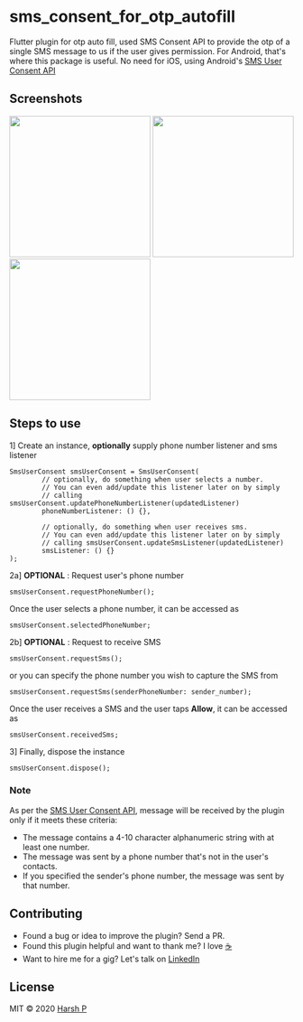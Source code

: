 # sms_consent_for_otp_autofill
Flutter plugin for otp auto fill, used SMS Consent API to provide the otp of a single SMS message to us if the user gives permission. For Android, that's where this package is useful. No need for iOS, using Android's [SMS User Consent API](https://developers.google.com/identity/sms-retriever/user-consent/overview)

## Screenshots

<p float="left">
  <img src="https://github.com/mdyousufbhuiyan/sms_consent_for_otp_autofill/assets/26599846/b0893bd6-afce-4a50-be7b-7a744135ccf5" width="250" />
  <img src="https://github.com/mdyousufbhuiyan/sms_consent_for_otp_autofill/assets/26599846/7d9c5abd-34b8-4f1b-a1b8-0cf95e62f8be" width="250" />
  <img src="https://github.com/mdyousufbhuiyan/sms_consent_for_otp_autofill/assets/26599846/4bc3518e-b3fd-41a2-baf3-bdbe73bb0e0d" width="250" /> 
</p>

## Steps to use

1] Create an instance, **optionally** supply phone number listener and sms listener
```
SmsUserConsent smsUserConsent = SmsUserConsent(
        // optionally, do something when user selects a number.
        // You can even add/update this listener later on by simply 
        // calling smsUserConsent.updatePhoneNumberListener(updatedListener)
        phoneNumberListener: () {},
        
        // optionally, do something when user receives sms.
        // You can even add/update this listener later on by simply 
        // calling smsUserConsent.updateSmsListener(updatedListener)
        smsListener: () {}
);
```

2a] **OPTIONAL** : Request user's phone number

```
smsUserConsent.requestPhoneNumber();
```
Once the user selects a phone number, it can be accessed as
```
smsUserConsent.selectedPhoneNumber;
```

2b] **OPTIONAL** : Request to receive SMS
```
smsUserConsent.requestSms(); 
```
or you can specify the phone number you wish to capture the SMS from
```
smsUserConsent.requestSms(senderPhoneNumber: sender_number);
```
Once the user receives a SMS and the user taps **Allow**, it can be accessed as
```
smsUserConsent.receivedSms;
```

3] Finally, dispose the instance
```
smsUserConsent.dispose();
```

### Note

As per the [SMS User Consent API](https://developers.google.com/identity/sms-retriever/user-consent/overview),  message will be received by the plugin only if it meets these criteria:

* The message contains a 4-10 character alphanumeric string with at least one number.
* The message was sent by a phone number that's not in the user's contacts.
* If you specified the sender's phone number, the message was sent by that number.

## Contributing

* Found a bug or idea to improve the plugin? Send a PR.
* Found this plugin helpful and want to thank me? I love [:coffee:](https://paypal.me/pharshdev)
* Want to hire me for a gig? Let's talk on [LinkedIn](https://linkedin.com/in/pharshdev)

## License

MIT © 2020 [Harsh P](https://github.com/pharshdev)
